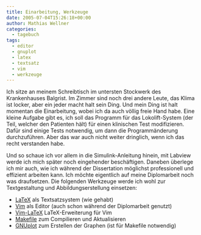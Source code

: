 ```yaml
---
title: Einarbeitung, Werkzeuge
date: 2005-07-04T15:26:18+00:00
author: Mathias Wellner
categories:
  - tagebuch
tags:
  - editor
  - gnuplot
  - latex
  - textsatz
  - vim
  - werkzeuge
---
```

Ich sitze an meinem Schreibtisch im untersten Stockwerk des Krankenhauses Balgrist. Im Zimmer sind noch drei andere Leute, das Klima ist locker, aber ein jeder macht halt sein Ding. Und mein Ding ist halt momentan die Einarbeitung, wobei ich da auch völlig freie Hand habe. Eine kleine Aufgabe gibt es, ich soll das Programm für das Lokolift-System (der Teil, welcher den Patienten hält) für einen klinischen Test modifizieren. Dafür sind einige Tests notwendig, um dann die Programmänderung durchzuführen. Aber das war auch nicht weiter dringlich, wenn ich das recht verstanden habe.

Und so schaue ich vor allem in die Simulink-Anleitung hinein, mit Labview werde ich mich später noch eingehender beschäftigen. Daneben überlege ich mir auch, wie ich während der Dissertation möglichst professionell und effizient arbeiten kann. Ich möchte eigentlich auf meine Diplomarbeit noch was draufsetzen. Die folgenden Werkzeuge werde ich wohl zur Textgestaltung und Abbildungserstellung einsetzen:

  * [LaTeX](https://de.wikipedia.org/wiki/LaTeX) als Textsatzsystem (wie gehabt)
  * [Vim](http://www.vim.org) als Editor (auch schon während der Diplomarbeit genutzt)
  * [Vim-LaTeX](http://vim-latex.sourceforge.net) LaTeX-Erweiterung für Vim
  * [Makefile](http://www.gnu.org/software/make/) zum Compilieren und Aktualisieren
  * [GNUplot](http://www.gnuplot.info) zum Erstellen der Graphen (ist für Makefile notwendig)
